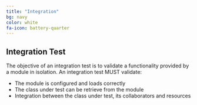 ```yaml
---
title: "Integration"
bg: navy
color: white
fa-icon: battery-quarter
---
```


## Integration Test
The objective of an integration test is to validate a functionality provided by a module in isolation. An integration test MUST validate:

* The module is configured and loads correctly
* The class under test can be retrieve from the module
* Integration between the class under test, its collaborators and resources
